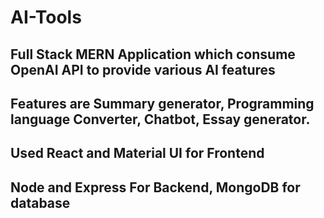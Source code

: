 # AI-Tools
## Full Stack MERN Application which consume OpenAI API to provide various AI features
## Features are Summary generator, Programming language Converter, Chatbot, Essay generator.
## Used React and Material UI for Frontend
## Node and Express For Backend, MongoDB for database
